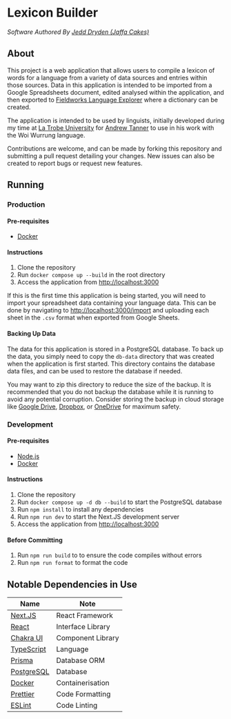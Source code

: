 # Lexicon Builder
*Software Authored By [Jedd Dryden (Jaffa Cakes)](https://github.com/Jaffa-Cakes)*

## About

This project is a web application that allows users to compile a lexicon of words for a language from a variety of data sources and entries within those sources.
Data in this application is intended to be imported from a Google Spreadsheets document, edited analysed within the application, and then exported to [Fieldworks Language Explorer](https://software.sil.org/fieldworks/) where a dictionary can be created.

The application is intended to be used by linguists, initially developed during my time at [La Trobe University](https://www.latrobe.edu.au/) for [Andrew Tanner](https://github.com/akrtanner) to use in his work with the Woi Wurrung language.

Contributions are welcome, and can be made by forking this repository and submitting a pull request detailing your changes. New issues can also be created to report bugs or request new features.

## Running

### Production

#### Pre-requisites

- [Docker](https://www.docker.com/)

#### Instructions

1. Clone the repository
2. Run `docker compose up --build` in the root directory
3. Access the application from [http://localhost:3000](http://localhost:3000)

If this is the first time this application is being started, you will need to import your spreadsheet data containing your language data.
This can be done by navigating to [http://localhost:3000/import](http://localhost:3000/import) and uploading each sheet in the `.csv` format when exported from Google Sheets.

#### Backing Up Data

The data for this application is stored in a PostgreSQL database.
To back up the data, you simply need to copy the `db-data` directory that was created when the application is first started.
This directory contains the database data files, and can be used to restore the database if needed.

You may want to zip this directory to reduce the size of the backup.
It is recommended that you do not backup the database while it is running to avoid any potential corruption.
Consider storing the backup in cloud storage like [Google Drive](https://www.google.com/drive/), [Dropbox](https://www.dropbox.com/), or [OneDrive](https://www.microsoft.com/onedrive) for maximum safety.

### Development

#### Pre-requisites

- [Node.js](https://nodejs.org/en/)
- [Docker](https://www.docker.com/)

#### Instructions

1. Clone the repository
2. Run `docker compose up -d db --build` to start the PostgreSQL database
3. Run `npm install` to install any dependencies
4. Run `npm run dev` to start the Next.JS development server
5. Access the application from [http://localhost:3000](http://localhost:3000)

#### Before Committing

1. Run `npm run build` to to ensure the code compiles without errors
2. Run `npm run format` to format the code

## Notable Dependencies in Use

| Name                                          | Note              |
| --------------------------------------------- | ----------------- |
| [Next.JS](https://nextjs.org/)                | React Framework   |
| [React](https://reactjs.org/)                 | Interface Library |
| [Chakra UI](https://chakra-ui.com/)           | Component Library |
| [TypeScript](https://www.typescriptlang.org/) | Language          |
| [Prisma](https://www.prisma.io/)              | Database ORM      |
| [PostgreSQL](https://www.postgresql.org/)     | Database          |
| [Docker](https://www.docker.com/)             | Containerisation  |
| [Prettier](https://prettier.io/)              | Code Formatting   |
| [ESLint](https://eslint.org/)                 | Code Linting      |